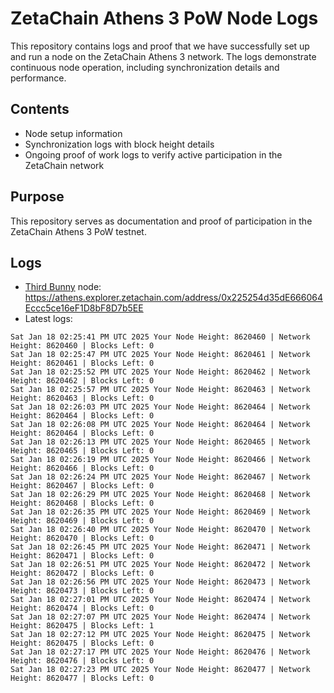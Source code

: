 # ZetaChain Athens 3 PoW Node Logs
This repository contains logs and proof that we have successfully set up and run a node on the ZetaChain Athens 3 network. The logs demonstrate continuous node operation, including synchronization details and performance.

## Contents
- Node setup information
- Synchronization logs with block height details
- Ongoing proof of work logs to verify active participation in the ZetaChain network

## Purpose
This repository serves as documentation and proof of participation in the ZetaChain Athens 3 PoW testnet.

## Logs

- [Third Bunny](https://thirdbunny.xyz/) node: https://athens.explorer.zetachain.com/address/0x225254d35dE666064Eccc5ce16eF1D8bF8D7b5EE
- Latest logs:
```
Sat Jan 18 02:25:41 PM UTC 2025 Your Node Height: 8620460 | Network Height: 8620460 | Blocks Left: 0
Sat Jan 18 02:25:47 PM UTC 2025 Your Node Height: 8620461 | Network Height: 8620461 | Blocks Left: 0
Sat Jan 18 02:25:52 PM UTC 2025 Your Node Height: 8620462 | Network Height: 8620462 | Blocks Left: 0
Sat Jan 18 02:25:57 PM UTC 2025 Your Node Height: 8620463 | Network Height: 8620463 | Blocks Left: 0
Sat Jan 18 02:26:03 PM UTC 2025 Your Node Height: 8620464 | Network Height: 8620464 | Blocks Left: 0
Sat Jan 18 02:26:08 PM UTC 2025 Your Node Height: 8620464 | Network Height: 8620464 | Blocks Left: 0
Sat Jan 18 02:26:13 PM UTC 2025 Your Node Height: 8620465 | Network Height: 8620465 | Blocks Left: 0
Sat Jan 18 02:26:19 PM UTC 2025 Your Node Height: 8620466 | Network Height: 8620466 | Blocks Left: 0
Sat Jan 18 02:26:24 PM UTC 2025 Your Node Height: 8620467 | Network Height: 8620467 | Blocks Left: 0
Sat Jan 18 02:26:29 PM UTC 2025 Your Node Height: 8620468 | Network Height: 8620468 | Blocks Left: 0
Sat Jan 18 02:26:35 PM UTC 2025 Your Node Height: 8620469 | Network Height: 8620469 | Blocks Left: 0
Sat Jan 18 02:26:40 PM UTC 2025 Your Node Height: 8620470 | Network Height: 8620470 | Blocks Left: 0
Sat Jan 18 02:26:45 PM UTC 2025 Your Node Height: 8620471 | Network Height: 8620471 | Blocks Left: 0
Sat Jan 18 02:26:51 PM UTC 2025 Your Node Height: 8620472 | Network Height: 8620472 | Blocks Left: 0
Sat Jan 18 02:26:56 PM UTC 2025 Your Node Height: 8620473 | Network Height: 8620473 | Blocks Left: 0
Sat Jan 18 02:27:01 PM UTC 2025 Your Node Height: 8620474 | Network Height: 8620474 | Blocks Left: 0
Sat Jan 18 02:27:07 PM UTC 2025 Your Node Height: 8620474 | Network Height: 8620475 | Blocks Left: 1
Sat Jan 18 02:27:12 PM UTC 2025 Your Node Height: 8620475 | Network Height: 8620475 | Blocks Left: 0
Sat Jan 18 02:27:17 PM UTC 2025 Your Node Height: 8620476 | Network Height: 8620476 | Blocks Left: 0
Sat Jan 18 02:27:23 PM UTC 2025 Your Node Height: 8620477 | Network Height: 8620477 | Blocks Left: 0
```
